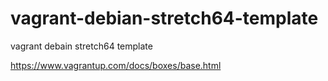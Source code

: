 # vagrant-debian-stretch64-template
vagrant debain stretch64 template  




https://www.vagrantup.com/docs/boxes/base.html


